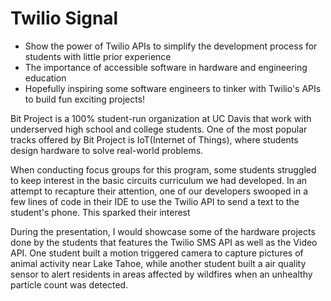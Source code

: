 # Twilio Signal

- Show the power of Twilio APIs to simplify the development process for students with little prior experience
- The importance of accessible software in hardware and engineering education
- Hopefully inspiring some software engineers to tinker with Twilio's APIs to build fun exciting projects!

Bit Project is a 100% student-run organization at UC Davis that work with underserved high school and college students. One of the most popular tracks offered by Bit Project is IoT(Internet of Things), where students design hardware to solve real-world problems. 

When conducting focus groups for this program, some students struggled to keep interest in the basic circuits curriculum we had developed. In an attempt to recapture their attention, one of our developers swooped in a few lines of code in their IDE to use the Twilio API to send a text to the student's phone. This sparked their interest

During the presentation, I would showcase some of the hardware projects done by the students that features the Twilio SMS API as well as the Video API. One student built a motion triggered camera to capture pictures of animal activity near Lake Tahoe, while another student built a air quality sensor to alert residents in areas affected by wildfires when an unhealthy particle count was detected.